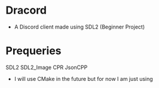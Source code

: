 # Dracord
- A Discord client made using SDL2 (Beginner Project)

# Prequeries
SDL2
SDL2_Image
CPR
JsonCPP
- I will use CMake in the future but for now I am just using 